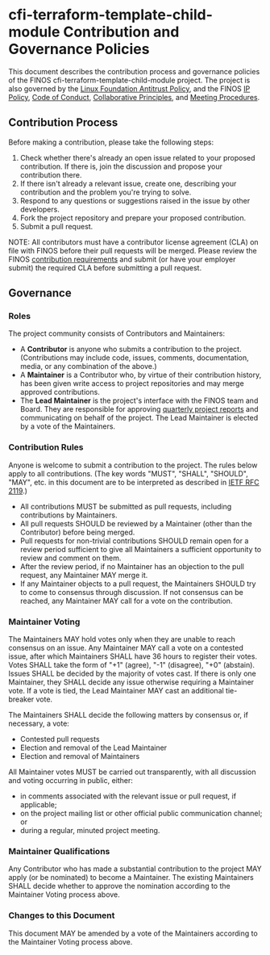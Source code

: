 # cfi-terraform-template-child-module Contribution and Governance Policies

This document describes the contribution process and governance policies of the
FINOS cfi-terraform-template-child-module project. The project is also governed
by the [Linux Foundation Antitrust
Policy](https://www.linuxfoundation.org/antitrust-policy/), and the FINOS [IP
Policy](https://community.finos.org/assets/files/IP-Policy-9b1cd5f6c1d682e073c3c15224fc6d86.pdf),
[Code of Conduct](https://community.finos.org/docs/governance/code-of-conduct),
[Collaborative
Principles](https://community.finos.org/docs/governance/collaborative-principles/),
and [Meeting
Procedures](https://community.finos.org/docs/governance/meeting-procedures/).

## Contribution Process

Before making a contribution, please take the following steps:
1. Check whether there's already an open issue related to your proposed
	 contribution. If there is, join the discussion and propose your contribution
	 there.
2. If there isn't already a relevant issue, create one, describing your
	 contribution and the problem you're trying to solve.
3. Respond to any questions or suggestions raised in the issue by other
	 developers.
4. Fork the project repository and prepare your proposed contribution.
5. Submit a pull request.

NOTE: All contributors must have a contributor license agreement (CLA) on file
with FINOS before their pull requests will be merged. Please review the FINOS
[contribution
requirements](https://finosfoundation.atlassian.net/wiki/spaces/FINOS/pages/75530375/Contribution+Compliance+Requirements)
and submit (or have your employer submit) the required CLA before submitting a
pull request.

## Governance

### Roles

The project community consists of Contributors and Maintainers:
* A **Contributor** is anyone who submits a contribution to the project.
  (Contributions may include code, issues, comments, documentation, media, or
  any combination of the above.)
* A **Maintainer** is a Contributor who, by virtue of their contribution
  history, has been given write access to project repositories and may merge
  approved contributions.
* The **Lead Maintainer** is the project's interface with the FINOS team and
  Board. They are responsible for approving [quarterly project
  reports](https://finosfoundation.atlassian.net/wiki/spaces/FINOS/pages/93225748/Board+Reporting+and+Program+Health+Checks)
  and communicating on behalf of the project. The Lead Maintainer is elected by
  a vote of the Maintainers.

### Contribution Rules

Anyone is welcome to submit a contribution to the project. The rules below apply
to all contributions. (The key words "MUST", "SHALL", "SHOULD", "MAY", etc. in
this document are to be interpreted as described in [IETF RFC
2119](https://www.ietf.org/rfc/rfc2119.txt).)

* All contributions MUST be submitted as pull requests, including contributions by Maintainers.
* All pull requests SHOULD be reviewed by a Maintainer (other than the
  Contributor) before being merged.
* Pull requests for non-trivial contributions SHOULD remain open for a review
  period sufficient to give all Maintainers a sufficient opportunity to review
  and comment on them.
* After the review period, if no Maintainer has an objection to the pull
  request, any Maintainer MAY merge it.
* If any Maintainer objects to a pull request, the Maintainers SHOULD try to
  come to consensus through discussion. If not consensus can be reached, any
  Maintainer MAY call for a vote on the contribution.

### Maintainer Voting

The Maintainers MAY hold votes only when they are unable to reach consensus on
an issue. Any Maintainer MAY call a vote on a contested issue, after which
Maintainers SHALL have 36 hours to register their votes. Votes SHALL take the
form of "+1" (agree), "-1" (disagree), "+0" (abstain). Issues SHALL be decided
by the majority of votes cast. If there is only one Maintainer, they SHALL
decide any issue otherwise requiring a Maintainer vote. If a vote is tied, the
Lead Maintainer MAY cast an additional tie-breaker vote.

The Maintainers SHALL decide the following matters by consensus or, if
necessary, a vote:
* Contested pull requests
* Election and removal of the Lead Maintainer
* Election and removal of Maintainers

All Maintainer votes MUST be carried out transparently, with all discussion and
voting occurring in public, either:
* in comments associated with the relevant issue or pull request, if applicable;
* on the project mailing list or other official public communication channel; or
* during a regular, minuted project meeting.

### Maintainer Qualifications

Any Contributor who has made a substantial contribution to the project MAY apply
(or be nominated) to become a Maintainer. The existing Maintainers SHALL decide
whether to approve the nomination according to the Maintainer Voting process
above.

### Changes to this Document

This document MAY be amended by a vote of the Maintainers according to the
Maintainer Voting process above.
